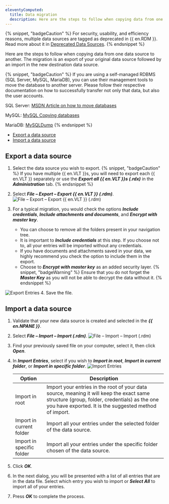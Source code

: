 ```yaml
---
eleventyComputed:
  title: Data migration
  description: Here are the steps to follow when copying data from one data source to another. The migration is an export of your original data source followed by an import in the new destination data source.
---
```

{% snippet, "badgeCaution" %}
For security, usability, and efficiency reasons, multiple data sources are tagged as deprecated in {{ en.RDM }}. Read more about it in [Deprecated Data Sources](/rdm/kb/rdm-windows/knowledge-base/deprecated-data-sources/).
{% endsnippet %}

Here are the steps to follow when copying data from one data source to another. The migration is an export of your original data source followed by an import in the new destination data source.

{% snippet, "badgeCaution" %}
If you are using a self-managed RDBMS (SQL Server, MySQL, MariaDB), you can use their management tools to move the database to another server. Please follow their respective documentation on how to successfully transfer not only that data, but also the user accounts.

SQL Server: [MSDN Article on how to move databases](https://support.microsoft.com/en-us/help/314546/how-to-move-databases-between-computers-that-are-running-sql-server)

MySQL: [MySQL Copying databases](https://dev.mysql.com/doc/refman/5.7/en/copying-databases.html)

MariaDB: [MySQLDump](https://mariadb.com/kb/en/mariadb/mysqldump/)
{% endsnippet %}

* [Export a data source](#export-a-data-source)
* [Import a data source](#import-a-data-source)

## Export a data source
1. Select the data source you wish to export.
{% snippet, "badgeCaution" %}
If you have multiple {{ en.VLT }}s, you will need to export each {{ en.VLT }} separately or use the ***Export all {{ en.VLT }}s (.rdx)*** in the ***Administration*** tab.
{% endsnippet %}

2. Select ***File – Export – Export {{ en.VLT }} (.rdm)***.
![File – Export – Export {{ en.VLT }} (.rdm)](https://cdnweb.devolutions.net/docs/docs_en_kb_KB4540.png)
1. For a typical migration, you would check the options ***Include credentials***, ***Include attachments and documents***, and ***Encrypt with master key***.
    * You can choose to remove all the folders present in your navigation tree.
    * It is important to ***Include credentials*** at this step. If you choose not to, all your entries will be imported without any credentials.
    * If you have documents and attachments saved in your data, we highly recommend you check the option to include them in the export.
    * Choose to ***Encrypt with master key*** as an added security layer.
{% snippet, "badgeWarning" %}
Ensure that you do not forget the ***Master Key*** as you will not be able to decrypt the data without it.
{% endsnippet %}

![Export Entries](https://cdnweb.devolutions.net/docs/docs_en_kb_KB4541.png)
4. Save the file.

## Import a data source
1. Validate that your new data source is created and selected in the ***{{ en.NPANE }}***.
1. Select ***File – Import – Import (.rdm)***.
![File – Import – Import (.rdm)](https://cdnweb.devolutions.net/docs/docs_en_kb_KB4542.png)
1. Find your previously saved file on your computer, select it, then click ***Open***.
1. In ***Import Entries***, select if you wish to ***Import in root***, ***Import in current folder***, or ***Import in specific folder***.
![Import Entries](https://cdnweb.devolutions.net/docs/docs_en_kb_KB4543.png)

   | Option                    | Description                                                                  |
   |---------------------------|------------------------------------------------------------------------------|
   | Import in root            | Import your entries in the root of your data source, meaning it will keep the exact same structure (group, folder, credentials) as the one you have exported. It is the suggested method of import.                   |
   | Import in current folder  | Import all your entries under the selected folder of the data source.        |
   | Import in specific folder | Import all your entries under the specific folder chosen of the data source. |

1. Click ***OK***.
1. In the next dialog, you will be presented with a list of all entries that are in the data file. Select which entry you wish to import or ***Select All*** to import all of your entries.
1. Press ***OK*** to complete the process.

